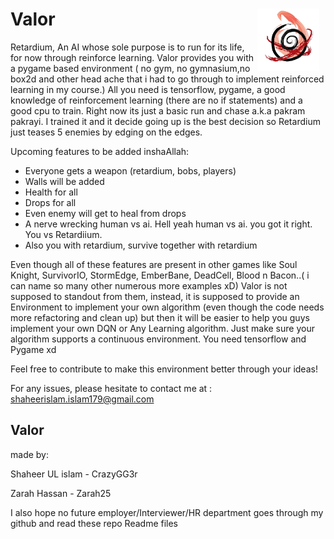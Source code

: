 

# Valor      <img src="image/logo.png" alt="Alt text" style="float: right; margin-right: 10px; height:100px;">


Retardium, An AI whose sole purpose is to run for its life, for now through reinforce learning.
Valor provides you with a pygame based environment ( no gym, no gymnasium,no box2d and other head ache that i had to go through to implement reinforced learning in my course.)
All you need is tensorflow, pygame, a good knowledge of reinforcement learning (there are no if statements)  and a good cpu to train.
Right now its just a basic run and chase a.k.a pakram pakrayi.
I trained it and it decide going up is the best decision
so Retardium just teases 5 enemies by edging on the edges.

Upcoming features to be added inshaAllah:
- Everyone gets a weapon (retardium, bobs, players)
- Walls will be added
- Health for all
- Drops for all
- Even enemy will get to heal from drops
- A nerve wrecking human vs ai. Hell yeah human vs ai. you got it right. You vs Retardiium.
- Also you with retardium, survive together with retardium

Even though all of these features are present in other games like Soul Knight, SurvivorIO, StormEdge, EmberBane, DeadCell, Blood n Bacon..( i can name so many other numerous more examples xD)
Valor is not supposed to standout from them, instead, it is supposed to provide an Environment to implement your own algorithm (even though the code needs more refactoring and clean up) but then it will be easier to help you guys implement your own DQN or Any Learning algorithm.
Just make sure your algorithm supports a continuous environment.
You need tensorflow and Pygame xd


Feel free to contribute to make this environment better through your ideas!

For any issues, please hesitate to contact me at :
shaheerislam.islam179@gmail.com 

## Valor 
made by:

Shaheer UL islam - CrazyGG3r

Zarah Hassan - Zarah25


I also hope no future employer/Interviewer/HR department goes through my github and read these repo Readme files

